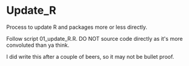 # Update_R
Process to update R and packages more or less directly.

Follow script 01_update_R.R. DO NOT source code directly as it's more convoluted than ya think. 

I did write this after a couple of beers, so it may not be bullet proof.

